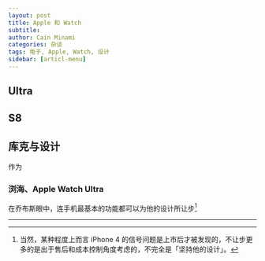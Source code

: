 ```yaml
---
layout: post
title: Apple 和 Watch
subtitle: 
author: Cain Minami
categories: 杂谈
tags: 电子, Apple, Watch, 设计
sidebar: [articl-menu]
---
```




## Ultra



## S8



## 库克与设计
作为
### 浏海、Apple Watch Ultra
在乔布斯眼中，连手机最基本的功能都可以为他的设计所让步[^1]


---
[^1]: 当然，某种程度上而言 iPhone 4 的信号问题是上市后才被发现的，不让步更多的是出于售后和成本控制角度考虑的，不完全是「坚持他的设计」。